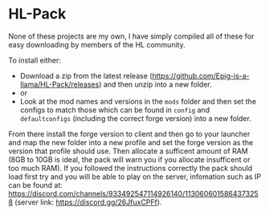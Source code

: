 # HL-Pack

None of these projects are my own, I have simply compiled all of these for easy downloading by members of the HL community.


To install either: 
- Download a zip from the latest release (https://github.com/Epig-is-a-llama/HL-Pack/releases) and then unzip into a new folder.
- or
- Look at the mod names and versions in the `mods` folder and then set the configs to match those which can be found in `config` and `defaultconfigs` (including the correct forge version) into a new folder.

From there install the forge version to client and then go to your launcher and map the new folder into a new profile and set the forge version as the version that profile should use. Then allocate a sufficent amount of RAM (8GB to 10GB is ideal, the pack will warn you if you allocate insufficent or too much RAM).
If you followed the instructions correctly the pack should load first try and you will be able to play on the server, infomation such as IP can be found at: https://discord.com/channels/933492547114926140/1130606015864373258 (server link: https://discord.gg/26JfuxCPFf).
